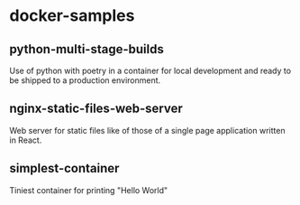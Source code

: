 # docker-samples

## python-multi-stage-builds
Use of python with poetry in a container for local development and ready to be shipped to a production environment.

## nginx-static-files-web-server
Web server for static files like of those of a single page application written in React.

## simplest-container
Tiniest container for printing "Hello World"
